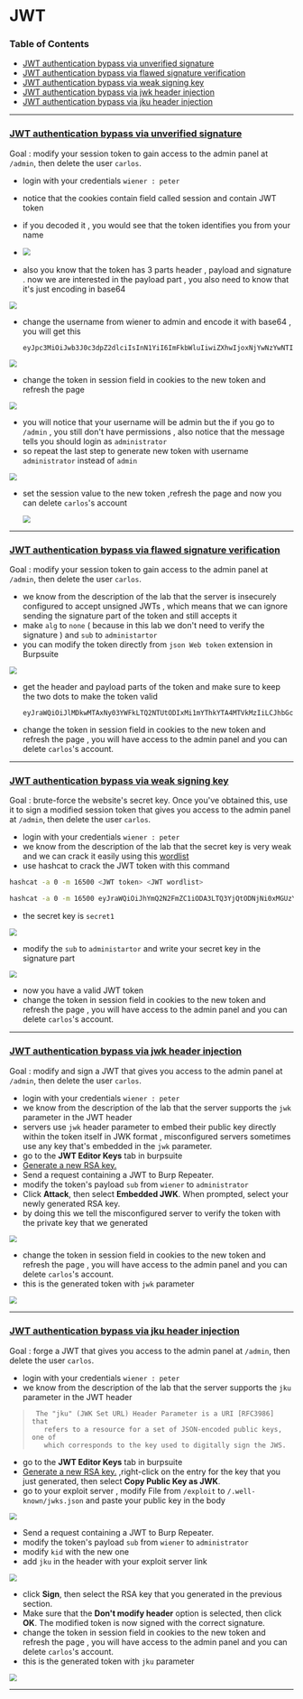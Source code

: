 # JWT



### Table of Contents

- [JWT authentication bypass via unverified signature](#JWT-authentication-bypass-via-unverified-signature)
- [JWT authentication bypass via flawed signature verification](#JWT-authentication-bypass-via-flawed-signature-verification)
- [JWT authentication bypass via weak signing key](#JWT-authentication-bypass-via-weak-signing-key)
- [JWT authentication bypass via jwk header injection](#JWT-authentication-bypass-via-jwk-header-injection)
- [JWT authentication bypass via jku header injection](#JWT-authentication-bypass-via-jku-header-injection)

---



### [JWT authentication bypass via unverified signature](https://portswigger.net/web-security/jwt/lab-jwt-authentication-bypass-via-unverified-signature)

Goal : modify your session token to gain access to the admin panel at `/admin`, then delete the user `carlos`.

- login with your credentials `wiener : peter` 
- notice that the cookies contain field called session and contain JWT token
- if you decoded it , you would see that the token identifies you from your name
- <img src=".\jwt_img\1_1.png" style="zoom:80%;" />



- also you know that the token has 3 parts header , payload and signature . now we are interested in the payload part , you also need to know that it's just encoding in base64

<img src=".\jwt_img\1_2.png" style="zoom:80%;" />



- change the username from wiener to admin and encode it with base64 , you will get this 
  ```js
  eyJpc3MiOiJwb3J0c3dpZ2dlciIsInN1YiI6ImFkbWluIiwiZXhwIjoxNjYwNzYwNTIzfQ
  ```

<img src=".\jwt_img\1_3.png" style="zoom:80%;" />



- change the token in session field in cookies to the new token and refresh the page

<img src=".\jwt_img\1_4.png" style="zoom:80%;" />



- you will notice that your username will be admin but the if you go to `/admin` , you still don't have permissions , also notice that the message tells you should login as `administrator` 
- so repeat the last step to generate new token with username `administrator` instead of `admin`

<img src=".\jwt_img\1_5.png" style="zoom:80%;" />



- set the session value to the new token ,refresh the page and now you can delete `carlos`'s account

  <img src=".\jwt_img\1_6.png" style="zoom:80%;" />







------





### [JWT authentication bypass via flawed signature verification](https://portswigger.net/web-security/jwt/lab-jwt-authentication-bypass-via-flawed-signature-verification)

Goal : modify your session token to gain access to the admin panel at `/admin`, then delete the user `carlos`.



- we know from the description of the lab that the server is insecurely configured to accept unsigned JWTs , which means that we can ignore sending the signature part of the token and still accepts it 
- make `alg` to `none` ( because in this lab we don't need to verify the signature ) and `sub` to `administartor`
- you can modify the token directly from `json Web token` extension in Burpsuite

<img src=".\jwt_img\2_1.png" style="zoom:80%;" />



- get the header and payload parts of the token and make sure to keep the two dots to make the token valid 
  ```
  eyJraWQiOiJlMDkwMTAxNy03YWFkLTQ2NTUtODIxMi1mYThkYTA4MTVkMzIiLCJhbGciOiJub25lIn0.eyJpc3MiOiJwb3J0c3dpZ2dlciIsInN1YiI6ImFkbWluaXN0cmF0b3IiLCJleHAiOjE2NjA3NzA3NDZ9.  
  ```

  

- change the token in session field in cookies to the new token and refresh the page , you will have access to the admin panel and you can delete `carlos`'s account.



------





### [JWT authentication bypass via weak signing key](https://portswigger.net/web-security/jwt/lab-jwt-authentication-bypass-via-weak-signing-key)

Goal : brute-force the website's secret key. Once you've obtained this, use it to sign a modified session token that gives you access to the admin panel at `/admin`, then delete the user `carlos`.



- login with your credentials `wiener : peter` 
- we know from the description of the lab that the secret key is very weak and we can crack it easily using this [wordlist](https://github.com/wallarm/jwt-secrets/blob/master/jwt.secrets.list)
- use hashcat to crack the JWT token with this command

```bash
hashcat -a 0 -m 16500 <JWT token> <JWT wordlist>
```



```bash
hashcat -a 0 -m 16500 eyJraWQiOiJhYmQ2N2FmZC1iODA3LTQ3YjQtODNjNi0xMGUzYTY5NDAyMGEiLCJhbGciOiJIUzI1NiJ9.eyJpc3MiOiJwb3J0c3dpZ2dlciIsInN1YiI6IndpZW5lciIsImV4cCI6MTY2MDgyNzA5NX0.MLBUFpTVqW9-8Zp9T1c0LhR_vioClp1L9IAYSd8tafE jwt.secrets.txt

```



- the secret key is `secret1`

<img src=".\jwt_img\3_1.png" style="zoom:80%;" />



- modify  the `sub` to `administartor` and write your secret key in the signature part

<img src=".\jwt_img\3_2.png" style="zoom:80%;" />





- now you have a valid JWT token 
- change the token in session field in cookies to the new token and refresh the page , you will have access to the admin panel and you can delete `carlos`'s account.



------





### [JWT authentication bypass via jwk header injection](https://portswigger.net/web-security/jwt/lab-jwt-authentication-bypass-via-jwk-header-injection)

Goal :  modify and sign a JWT that gives you access to the admin panel at `/admin`, then delete the user `carlos`.

- login with your credentials `wiener : peter` 
- we know from the description of the lab that the server supports the `jwk` parameter in the JWT header 
- servers  use `jwk` header parameter to embed their public key directly within the token itself in JWK format , misconfigured servers sometimes use any key that's embedded in the `jwk` parameter.
- go to the **JWT Editor Keys** tab in burpsuite
- [Generate a new RSA key.](https://portswigger.net/web-security/jwt/working-with-jwts-in-burp-suite#adding-new-signing-keys)
- Send a request containing a JWT to Burp Repeater.
- modify the token's payload `sub` from `wiener`  to  `administrator`
- Click **Attack**, then select **Embedded JWK**. When prompted, select your newly generated RSA key.
- by doing this we tell the misconfigured server to verify the token with the private key that we generated



<img src=".\jwt_img\4_1.png" style="zoom:80%;" />





- change the token in session field in cookies to the new token and refresh the page , you will have access to the admin panel and you can delete `carlos`'s account.
- this is the generated token with `jwk` parameter

<img src=".\jwt_img\4_2.png" style="zoom:80%;" />









------



###  [JWT authentication bypass via jku header injection](https://portswigger.net/web-security/jwt/lab-jwt-authentication-bypass-via-jku-header-injection)

Goal : forge a JWT that gives you access to the admin panel at `/admin`, then delete the user `carlos`.



- login with your credentials `wiener : peter` 
- we know from the description of the lab that the server supports the `jku ` parameter in the JWT header 

> ```
>  The "jku" (JWK Set URL) Header Parameter is a URI [RFC3986] that
>    refers to a resource for a set of JSON-encoded public keys, one of
>    which corresponds to the key used to digitally sign the JWS.
> ```



- go to the **JWT Editor Keys** tab in burpsuite
- [Generate a new RSA key.](https://portswigger.net/web-security/jwt/working-with-jwts-in-burp-suite#adding-new-signing-keys)  ,right-click on the entry for the key that you just generated, then select **Copy Public Key as JWK**.
- go to your exploit server , modify File from `/exploit` to `/.well-known/jwks.json` and paste your public key in the body

<img src=".\jwt_img\5_1.png" style="zoom:80%;" />

- Send a request containing a JWT to Burp Repeater.
- modify the token's payload `sub` from `wiener`  to  `administrator`
- modify `kid` with the new one 
- add `jku` in the header with your exploit server link 

<img src=".\jwt_img\5_2.png" style="zoom:80%;" />



-  click **Sign**, then select the RSA key that you generated in the previous section.
- Make sure that the **Don't modify header** option is selected, then click **OK**. The modified token is now signed with the correct signature.
- change the token in session field in cookies to the new token and refresh the page , you will have access to the admin panel and you can delete `carlos`'s account.
- this is the generated token with `jku` parameter

<img src=".\jwt_img\5_3.png" style="zoom:80%;" />





------





